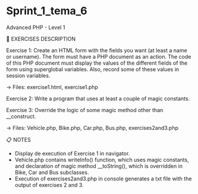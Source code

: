 # Sprint_1_tema_6
Advanced PHP - Level 1

📄 EXERCISES DESCRIPTION

Exercise 1: Create an HTML form with the fields you want (at least a name or username). The form must have a PHP document as an action. The code of this PHP document must display the values ​​of the different fields of the form using superglobal variables. Also, record some of these values ​​in session variables.

-> Files: exercise1.html, exercise1.php

Exercise 2: Write a program that uses at least a couple of magic constants.

Exercise 3: Override the logic of some magic method other than __construct.

-> Files: Vehicle.php, Bike.php, Car.php, Bus.php, exercises2and3.php

📋 NOTES 

* Display de execution of Exercise 1 in navigator.
* Vehicle.php contains writeInfo() function, which uses magic constants, and declaration of magic method __toString(), which is overridden in Bike, Car and Bus subclasses. 
* Execution of exercises2and3.php in console generates a txt file with the output of exercises 2 and 3.